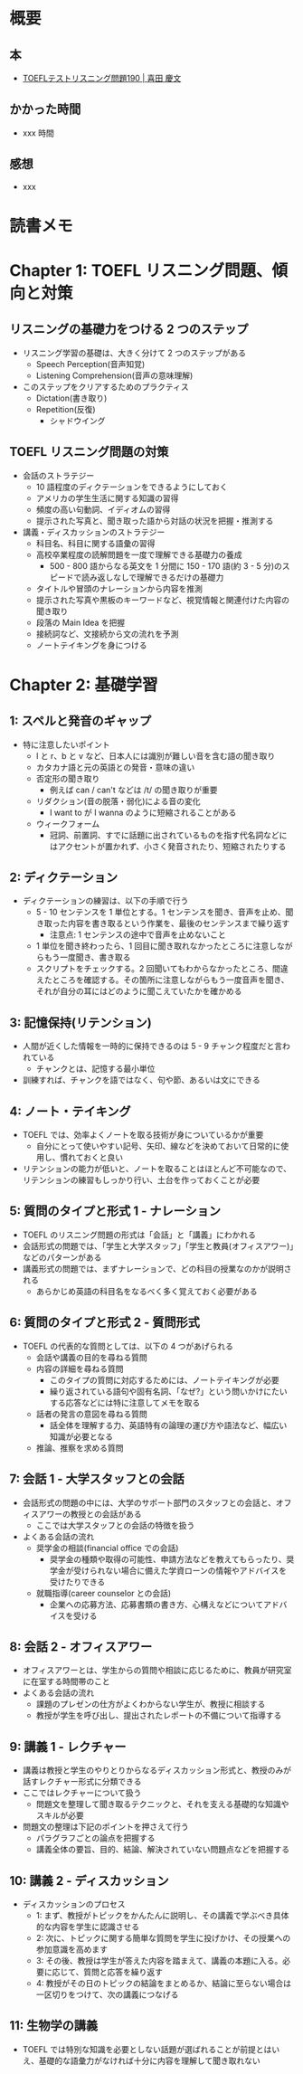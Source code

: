 # 概要

## 本

- [TOEFLテストリスニング問題190 | 喜田 慶文](https://amzn.to/2YhzQyj)

## かかった時間

- xxx 時間

## 感想

- xxx

# 読書メモ

# Chapter 1: TOEFL リスニング問題、傾向と対策

## リスニングの基礎力をつける 2 つのステップ

- リスニング学習の基礎は、大きく分けて 2 つのステップがある
  - Speech Perception(音声知覚)
  - Listening Comprehension(音声の意味理解)
- このステップをクリアするためのプラクティス
  - Dictation(書き取り)
  - Repetition(反復)
    - シャドウイング

## TOEFL リスニング問題の対策

- 会話のストラテジー
  - 10 語程度のディクテーションをできるようにしておく
  - アメリカの学生生活に関する知識の習得
  - 頻度の高い句動詞、イディオムの習得
  - 提示された写真と、聞き取った語から対話の状況を把握・推測する
- 講義・ディスカッションのストラテジー
  - 科目名、科目に関する語彙の習得
  - 高校卒業程度の読解問題を一度で理解できる基礎力の養成
    - 500 - 800 語からなる英文を 1 分間に 150 - 170 語(約 3 - 5 分)のスピードで読み返しなしで理解できるだけの基礎力
  - タイトルや冒頭のナレーションから内容を推測
  - 提示された写真や黒板のキーワードなど、視覚情報と関連付けた内容の聞き取り
  - 段落の Main Idea を把握
  - 接続詞など、文接続から文の流れを予測
  - ノートテイキングを身につける

# Chapter 2: 基礎学習

## 1: スペルと発音のギャップ

- 特に注意したいポイント
  - l と r、b と v など、日本人には識別が難しい音を含む語の聞き取り
  - カタカナ語と元の英語との発音・意味の違い
  - 否定形の聞き取り
    - 例えば can / can't などは /t/ の聞き取りが重要
  - リダクション(音の脱落・弱化)による音の変化
    - I want to が I wanna のように短縮されることがある
  - ウィークフォーム
    - 冠詞、前置詞、すでに話題に出されているものを指す代名詞などにはアクセントが置かれず、小さく発音されたり、短縮されたりする

## 2: ディクテーション

- ディクテーションの練習は、以下の手順で行う
  - 5 - 10 センテンスを 1 単位とする。1 センテンスを聞き、音声を止め、聞き取った内容を書き取るという作業を、最後のセンテンスまで繰り返す
    - 注意点: 1 センテンスの途中で音声を止めないこと
  - 1 単位を聞き終わったら、1 回目に聞き取れなかったところに注意しながらもう一度聞き、書き取る
  - スクリプトをチェックする。2 回聞いてもわからなかったところ、間違えたところを確認する。その箇所に注意しながらもう一度音声を聞き、それが自分の耳にはどのように聞こえていたかを確かめる

## 3: 記憶保持(リテンション)

- 人間が近くした情報を一時的に保持できるのは 5 - 9 チャンク程度だと言われている
  - チャンクとは、記憶する最小単位
- 訓練すれば、チャンクを語ではなく、句や節、あるいは文にできる

## 4: ノート・テイキング

- TOEFL では、効率よくノートを取る技術が身についているかが重要
  - 自分にとって使いやすい記号、矢印、線などを決めておいて日常的に使用し、慣れておくと良い
- リテンションの能力が低いと、ノートを取ることはほとんど不可能なので、リテンションの練習もしっかり行い、土台を作っておくことが必要

## 5: 質問のタイプと形式 1 - ナレーション

- TOEFL のリスニング問題の形式は「会話」と「講義」にわかれる
- 会話形式の問題では、「学生と大学スタッフ」「学生と教員(オフィスアワー)」などのパターンがある
- 講義形式の問題では、まずナレーションで、どの科目の授業なのかが説明される
  - あらかじめ英語の科目名をなるべく多く覚えておく必要がある

## 6: 質問のタイプと形式 2 - 質問形式

- TOEFL の代表的な質問としては、以下の 4 つがあげられる
  - 会話や講義の目的を尋ねる質問
  - 内容の詳細を尋ねる質問
    - このタイプの質問に対応するためには、ノートテイキングが必要
    - 繰り返されている語句や固有名詞、「なぜ?」という問いかけにたいする応答などには特に注意してメモを取る
  - 話者の発言の意図を尋ねる質問
    - 話全体を理解する力、英語特有の論理の運び方や語法など、幅広い知識が必要となる
  - 推論、推察を求める質問

## 7: 会話 1 - 大学スタッフとの会話

- 会話形式の問題の中には、大学のサポート部門のスタッフとの会話と、オフィスアワーの教授との会話がある
  - ここでは大学スタッフとの会話の特徴を扱う
- よくある会話の流れ
  - 奨学金の相談(financial office での会話)
    - 奨学金の種類や取得の可能性、申請方法などを教えてもらったり、奨学金が受けられない場合に備えた学資ローンの情報やアドバイスを受けたりできる
  - 就職指導(career counselor との会話)
    - 企業への応募方法、応募書類の書き方、心構えなどについてアドバイスを受ける

## 8: 会話 2 - オフィスアワー

- オフィスアワーとは、学生からの質問や相談に応じるために、教員が研究室に在室する時間帯のこと
- よくある会話の流れ
  - 課題のプレゼンの仕方がよくわからない学生が、教授に相談する
  - 教授が学生を呼び出し、提出されたレポートの不備について指導する

## 9: 講義 1 - レクチャー

- 講義は教授と学生のやりとりからなるディスカッション形式と、教授のみが話すレクチャー形式に分類できる
- ここではレクチャーについて扱う
  - 問題文を整理して聞き取るテクニックと、それを支える基礎的な知識やスキルが必要
- 問題文の整理は下記のポイントを押さえて行う
  - パラグラフごとの論点を把握する
  - 講義全体の要旨、目的、結論、解決されていない問題点などを把握する

## 10: 講義 2 - ディスカッション

- ディスカッションのプロセス
  - 1: まず、教授がトピックをかんたんに説明し、その講義で学ぶべき具体的な内容を学生に認識させる
  - 2: 次に、トピックに関する簡単な質問を学生に投げかけ、その授業への参加意識を高めます
  - 3: その後、教授は学生が答えた内容を踏まえて、講義の本題に入る。必要に応じて、質問と応答を繰り返す
  - 4: 教授がその日のトピックの結論をまとめるか、結論に至らない場合は一区切りをつけて、次の講義につなげる

## 11: 生物学の講義

- TOEFL では特別な知識を必要としない話題が選ばれることが前提とはいえ、基礎的な語彙力がなければ十分に内容を理解して聞き取れない
